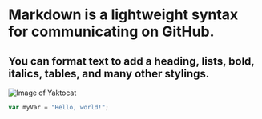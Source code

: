 # Markdown is a lightweight syntax for communicating on GitHub. 
## You can format text to add a heading, lists, bold, italics, tables, and many other stylings.
![Image of Yaktocat](https://octodex.github.com/images/yaktocat.png)
``` javascript
var myVar = "Hello, world!";
```

